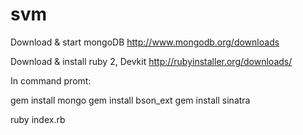 svm
===
Download & start mongoDB 
http://www.mongodb.org/downloads

Download & install ruby 2, Devkit 
http://rubyinstaller.org/downloads/

In command promt:

gem install mongo
gem install bson_ext
gem install sinatra

ruby index.rb

